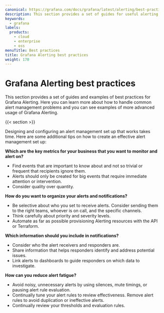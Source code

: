 ```yaml
---
canonical: https://grafana.com/docs/grafana/latest/alerting/best-practices/
description: This section provides a set of guides for useful alerting practices and recommendations
keywords:
  - grafana
labels:
  products:
    - cloud
    - enterprise
    - oss
menuTitle: Best practices
title: Grafana Alerting best practices
weight: 170
---
```


# Grafana Alerting best practices

This section provides a set of guides and examples of best practices for Grafana Alerting. Here you can learn more about how to handle common alert management problems and you can see examples of more advanced usage of Grafana Alerting.

{{< section >}}

Designing and configuring an alert management set up that works takes time. Here are some additional tips on how to create an effective alert management set up:

**Which are the key metrics for your business that you want to monitor and alert on?**

- Find events that are important to know about and not so trivial or frequent that recipients ignore them.
- Alerts should only be created for big events that require immediate attention or intervention.
- Consider quality over quantity.

**How do you want to organize your alerts and notifications?**

- Be selective about who you set to receive alerts. Consider sending them to the right teams, whoever is on call, and the specific channels.
- Think carefully about priority and severity levels.
- Automate as far as possible provisioning Alerting resources with the API or Terraform.

**Which information should you include in notifications?**

- Consider who the alert receivers and responders are.
- Share information that helps responders identify and address potential issues.
- Link alerts to dashboards to guide responders on which data to investigate.

**How can you reduce alert fatigue?**

- Avoid noisy, unnecessary alerts by using silences, mute timings, or pausing alert rule evaluation.
- Continually tune your alert rules to review effectiveness. Remove alert rules to avoid duplication or ineffective alerts.
- Continually review your thresholds and evaluation rules.
